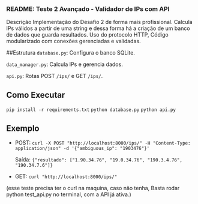### README: Teste 2 Avançado - Validador de IPs com API

Descrição
Implementação do Desafio 2 de forma mais profissional.
Calcula IPs válidos a partir de uma string e dessa forma há a criação de um banco de dados que guarda resultados. Uso do protocolo HTTP, Código modularizado com conexões gerenciadas e validadas.

##Estrutura
`database.py`: Configura o banco SQLite.

`data_manager.py`: Calcula IPs e gerencia dados.

`api.py`: Rotas POST `/ips/` e GET `/ips/`.

## Como Executar
`pip install -r requirements.txt`
`python database.py`
`python api.py`

## Exemplo
- POST: `curl -X POST "http://localhost:8000/ips/" -H "Content-Type: application/json" -d '{"ambiguous_ip": "1903476"}'`

  Saída: `{"resultado": ["1.90.34.76", "19.0.34.76", "190.3.4.76", "190.34.7.6"]}`
- GET: `curl "http://localhost:8000/ips/"`

(esse teste precisa ter o curl na maquina, caso não tenha, 
Basta rodar python test_api.py no terminal, com a API já ativa.)
